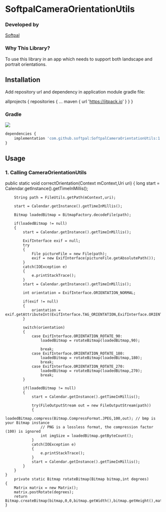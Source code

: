 # SoftpalCameraOrientationUtils

### Developed by

[Softpal](https://www.github.com/softpal)

 
 ### Why This Library?
 
 To use this library in an app which needs to support both landscape and portrait orientations.
 
 ## Installation
 
 Add repository url and dependency in application module gradle file:
 
 allprojects {
	repositories {
		...
		maven { url 'https://jitpack.io' }
	}
}
### Gradle
[![](https://jitpack.io/v/softpal/SoftpalCameraOrientationUtils.svg)](https://jitpack.io/#softpal/SoftpalCameraOrientationUtils)
```javascript
dependencies {
    implementation 'com.github.softpal:SoftpalCameraOrientationUtils:1.1'
}
```
## Usage

### 1. Calling CameraOrientationUtils

public static void correctOrientation(Context mContext,Uri uri)
	{
		long start = Calendar.getInstance().getTimeInMillis();
		
		String path = FileUtils.getPath(mContext,uri);
		
		start = Calendar.getInstance().getTimeInMillis();
		
		Bitmap loadedBitmap = BitmapFactory.decodeFile(path);
		
		if(loadedBitmap != null)
		{
			start = Calendar.getInstance().getTimeInMillis();
			
			ExifInterface exif = null;
			try
			{
				File pictureFile = new File(path);
				exif = new ExifInterface(pictureFile.getAbsolutePath());
			}
			catch(IOException e)
			{
				e.printStackTrace();
			}
			start = Calendar.getInstance().getTimeInMillis();
			
			int orientation = ExifInterface.ORIENTATION_NORMAL;
			
			if(exif != null)
			{
				orientation = exif.getAttributeInt(ExifInterface.TAG_ORIENTATION,ExifInterface.ORIENTATION_NORMAL);
			}
			
			switch(orientation)
			{
				case ExifInterface.ORIENTATION_ROTATE_90:
					loadedBitmap = rotateBitmap(loadedBitmap,90);
					
					break;
				case ExifInterface.ORIENTATION_ROTATE_180:
					loadedBitmap = rotateBitmap(loadedBitmap,180);
					break;
				case ExifInterface.ORIENTATION_ROTATE_270:
					loadedBitmap = rotateBitmap(loadedBitmap,270);
					break;
			}
			
			if(loadedBitmap != null)
			{
				start = Calendar.getInstance().getTimeInMillis();
				
				try(FileOutputStream out = new FileOutputStream(path))
				{
					loadedBitmap.compress(Bitmap.CompressFormat.JPEG,100,out); // bmp is your Bitmap instance
					// PNG is a lossless format, the compression factor (100) is ignored
					int imgSize = loadedBitmap.getByteCount();
				}
				catch(IOException e)
				{
					e.printStackTrace();
				}
				start = Calendar.getInstance().getTimeInMillis();
			}
		}
	}
		private static Bitmap rotateBitmap(Bitmap bitmap,int degrees)
	{
		Matrix matrix = new Matrix();
		matrix.postRotate(degrees);
		return Bitmap.createBitmap(bitmap,0,0,bitmap.getWidth(),bitmap.getHeight(),matrix,true);
	}
```



 
 
